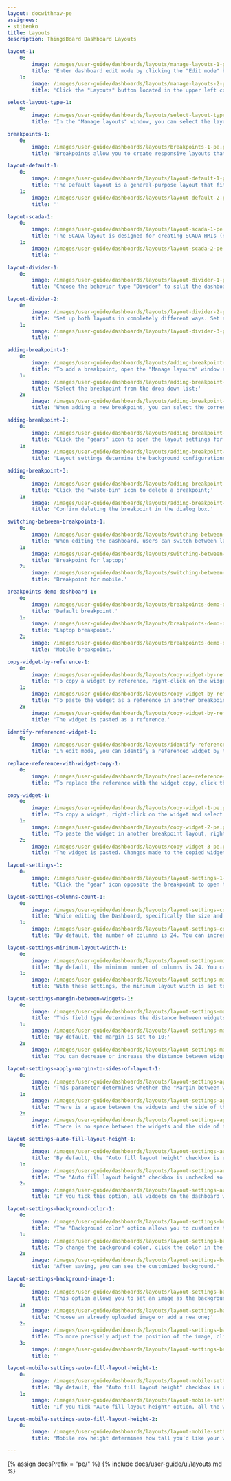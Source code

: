 ```yaml
---
layout: docwithnav-pe
assignees:
- stitenko
title: Layouts
description: ThingsBoard Dashboard Layouts

layout-1:
    0:
        image: /images/user-guide/dashboards/layouts/manage-layouts-1-pe.png
        title: 'Enter dashboard edit mode by clicking the "Edit mode" button in the upper right corner of the window;'
    1:
        image: /images/user-guide/dashboards/layouts/manage-layouts-2-pe.png
        title: 'Click the "Layouts" button located in the upper left corner of the dashboard window. This will open the layout management window.'

select-layout-type-1:
    0:
        image: /images/user-guide/dashboards/layouts/select-layout-type-1-pe.png
        title: 'In the "Manage layouts" window, you can select the layout type suitable for your needs: Default, SCADA, or Divider.'

breakpoints-1:
    0:
        image: /images/user-guide/dashboards/layouts/breakpoints-1-pe.png
        title: 'Breakpoints allow you to create responsive layouts that adapt to different screen sizes. You can add and configure breakpoints to ensure your dashboard looks perfect on any device.'

layout-default-1:
    0:
        image: /images/user-guide/dashboards/layouts/layout-default-1-pe.png
        title: 'The Default layout is a general-purpose layout that fits most dashboards. This layout type supports screen breakpoints for responsive design.'
    1:
        image: /images/user-guide/dashboards/layouts/layout-default-2-pe.png
        title: ''

layout-scada-1:
    0:
        image: /images/user-guide/dashboards/layouts/layout-scada-1-pe.png
        title: 'The SCADA layout is designed for creating SCADA HMIs (Human-Machine Interfaces) an typically consists of scalable widgets called SCADA symbols. '
    1:
        image: /images/user-guide/dashboards/layouts/layout-scada-2-pe.png
        title: ''

layout-divider-1:
    0:
        image: /images/user-guide/dashboards/layouts/layout-divider-1-pe.png
        title: 'Choose the behavior type "Divider" to split the dashboard into two separate sections: left and right. You can configure the width of these sub-layouts using either a fixed pixel value or a percentage of the screen width.'

layout-divider-2:
    0:
        image: /images/user-guide/dashboards/layouts/layout-divider-2-pe.png
        title: 'Set up both layouts in completely different ways. Set a different background for each window. And resize the window sizes in a certain percentage ratio to each other. Then save changes.'
    1:
        image: /images/user-guide/dashboards/layouts/layout-divider-3-pe.png
        title: ''

adding-breakpoint-1:
    0:
        image: /images/user-guide/dashboards/layouts/adding-breakpoint-1-pe.png
        title: 'To add a breakpoint, open the "Manage layouts" window and click the "+" button in the breakpoints table;'
    1:
        image: /images/user-guide/dashboards/layouts/adding-breakpoint-2-pe.png
        title: 'Select the breakpoint from the drop-down list;'
    2:
        image: /images/user-guide/dashboards/layouts/adding-breakpoint-3-pe.png
        title: 'When adding a new breakpoint, you can select the corresponding screen resolution and copy both widgets and layout settings from another breakpoint. Click "Add".'

adding-breakpoint-2:
    0:
        image: /images/user-guide/dashboards/layouts/adding-breakpoint-4-pe.png
        title: 'Click the "gears" icon to open the layout settings for that breakpoint;'
    1:
        image: /images/user-guide/dashboards/layouts/adding-breakpoint-5-pe.png
        title: 'Layout settings determine the background configurations of the dashboard and how widgets will be arranged on it.'

adding-breakpoint-3:
    0:
        image: /images/user-guide/dashboards/layouts/adding-breakpoint-6-pe.png
        title: 'Click the "waste-bin" icon to delete a breakpoint;'
    1:
        image: /images/user-guide/dashboards/layouts/adding-breakpoint-7-pe.png
        title: 'Confirm deleting the breakpoint in the dialog box.'

switching-between-breakpoints-1:
    0:
        image: /images/user-guide/dashboards/layouts/switching-between-breakpoints-1-pe.png
        title: 'When editing the dashboard, users can switch between layouts using the combobox located in the top-left corner of the screen;'
    1:
        image: /images/user-guide/dashboards/layouts/switching-between-breakpoints-2-pe.png
        title: 'Breakpoint for laptop;'
    2:
        image: /images/user-guide/dashboards/layouts/switching-between-breakpoints-3-pe.png
        title: 'Breakpoint for mobile.'

breakpoints-demo-dashboard-1:
    0:
        image: /images/user-guide/dashboards/layouts/breakpoints-demo-dashboard-1-pe.png
        title: 'Default breakpoint.'
    1:
        image: /images/user-guide/dashboards/layouts/breakpoints-demo-dashboard-2-pe.png
        title: 'Laptop breakpoint.'
    2:
        image: /images/user-guide/dashboards/layouts/breakpoints-demo-dashboard-3-pe.png
        title: 'Mobile breakpoint.'

copy-widget-by-reference-1:
    0:
        image: /images/user-guide/dashboards/layouts/copy-widget-by-reference-1-pe.png
        title: 'To copy a widget by reference, right-click on the widget and select "Copy reference" (Ctrl+R);'
    1:
        image: /images/user-guide/dashboards/layouts/copy-widget-by-reference-2-pe.png
        title: 'To paste the widget as a reference in another breakpoint layout, right-click on the empty space and select "Paste reference" (Ctrl+I);'
    2:
        image: /images/user-guide/dashboards/layouts/copy-widget-by-reference-3-pe.png
        title: 'The widget is pasted as a reference.'

identify-referenced-widget-1:
    0:
        image: /images/user-guide/dashboards/layouts/identify-referenced-widget-1-pe.png
        title: 'In edit mode, you can identify a referenced widget by the presence of a "Reference" button in the widget&#39;s edit panel.'

replace-reference-with-widget-copy-1:
    0:
        image: /images/user-guide/dashboards/layouts/replace-reference-with-widget-copy-1-pe.png
        title: 'To replace the reference with the widget copy, click the "Reference" button on the widget editing panel, or right-click on the widget and select "Replace reference with widget copy".'

copy-widget-1:
    0:
        image: /images/user-guide/dashboards/layouts/copy-widget-1-pe.png
        title: 'To copy a widget, right-click on the widget and select "Copy" (Ctrl+C);'
    1:
        image: /images/user-guide/dashboards/layouts/copy-widget-2-pe.png
        title: 'To paste the widget in another breakpoint layout, right-click on the empty space and select "Paste" (Ctrl+V);'
    2:
        image: /images/user-guide/dashboards/layouts/copy-widget-3-pe.png
        title: 'The widget is pasted. Changes made to the copied widget will not affect the original widget.'

layout-settings-1:
    0:
        image: /images/user-guide/dashboards/layouts/layout-settings-1-pe.png
        title: 'Click the "gear" icon opposite the breakpoint to open the layout settings.'

layout-settings-columns-count-1:
    0:
        image: /images/user-guide/dashboards/layouts/layout-settings-columns-count-1-pe.png
        title: 'While editing the Dashboard, specifically the size and space of your widgets, you can notice a whitish grid on a gray background. These are columns that determine how many widgets can fit horizontally on the dashboard;'
    1:
        image: /images/user-guide/dashboards/layouts/layout-settings-columns-count-2-pe.png
        title: 'By default, the number of columns is 24. You can increase or decrease their number. The minimum number of columns is 10. The maximum number is 1000 columns.'

layout-settings-minimum-layout-width-1:
    0:
        image: /images/user-guide/dashboards/layouts/layout-settings-minimum-layout-width-1-pe.png
        title: 'By default, the minimum number of columns is 24. You can increase or decrease this number. The minimum number of columns is 10. We recommend that the value of this parameter be equal to or more than the column count.'
    1:
        image: /images/user-guide/dashboards/layouts/layout-settings-minimum-layout-width-2-pe.png
        title: 'With these settings, the minimum layout width is set to 10 columns.'

layout-settings-margin-between-widgets-1:
    0:
        image: /images/user-guide/dashboards/layouts/layout-settings-margin-between-widgets-1-pe.png
        title: 'This field type determines the distance between widgets;'
    1:
        image: /images/user-guide/dashboards/layouts/layout-settings-margin-between-widgets-2-pe.png
        title: 'By default, the margin is set to 10;'
    2:
        image: /images/user-guide/dashboards/layouts/layout-settings-margin-between-widgets-3-pe.png
        title: 'You can decrease or increase the distance between widgets.'

layout-settings-apply-margin-to-sides-of-layout-1:
    0:
        image: /images/user-guide/dashboards/layouts/layout-settings-apply-margin-to-sides-of-layout-1-pe.png
        title: 'This parameter determines whether the "Margin between widgets" value should be applied to the sides of the layout;'
    1:
        image: /images/user-guide/dashboards/layouts/layout-settings-apply-margin-to-sides-of-layout-2-pe.png
        title: 'There is a space between the widgets and the side of the layout;'
    2:
        image: /images/user-guide/dashboards/layouts/layout-settings-apply-margin-to-sides-of-layout-3-pe.png
        title: 'There is no space between the widgets and the side of the layout.'

layout-settings-auto-fill-layout-height-1:
    0:
        image: /images/user-guide/dashboards/layouts/layout-settings-auto-fill-layout-height-1-pe.png
        title: 'By default, the "Auto fill layout height" checkbox is unchecked;'
    1:
        image: /images/user-guide/dashboards/layouts/layout-settings-auto-fill-layout-height-2-pe.png
        title: 'The "Auto fill layout height" checkbox is unchecked so that you can freely adjust the size of the widgets;'
    2:
        image: /images/user-guide/dashboards/layouts/layout-settings-auto-fill-layout-height-3-pe.png
        title: 'If you tick this option, all widgets on the dashboard will fill the screen space vertically.'

layout-settings-background-color-1:
    0:
        image: /images/user-guide/dashboards/layouts/layout-settings-background-color-1-pe.png
        title: 'The "Background color" option allows you to customize the color that you&#39;d like to be on the dashboard&#39;s background;'
    1:
        image: /images/user-guide/dashboards/layouts/layout-settings-background-color-2-pe.png
        title: 'To change the background color, click the color in the small square on the right in the background color section. In the popup window, select the desired color and transparency. Then click "Select". Afterward, apply the layout settings;'
    2:
        image: /images/user-guide/dashboards/layouts/layout-settings-background-color-3-pe.png
        title: 'After saving, you can see the customized background.'

layout-settings-background-image-1:
    0:
        image: /images/user-guide/dashboards/layouts/layout-settings-background-image-1-pe.png
        title: 'This option allows you to set an image as the background of the dashboard. You can choose an image from the Image gallery or set a direct link. To select an image from the gallery, click "Browse from gallery";'
    1:
        image: /images/user-guide/dashboards/layouts/layout-settings-background-image-2-pe.png
        title: 'Choose an already uploaded image or add a new one;'
    2:
        image: /images/user-guide/dashboards/layouts/layout-settings-background-image-3-pe.png
        title: 'To more precisely adjust the position of the image, click the dropdown menu of the "Background size mode" section and select how exactly the image will fill the background space. For example, let&#39;s choose "Cover" and click "Save" to see how the background has changed.'
    3:
        image: /images/user-guide/dashboards/layouts/layout-settings-background-image-4-pe.png
        title: ''

layout-mobile-settings-auto-fill-layout-height-1:
    0:
        image: /images/user-guide/dashboards/layouts/layout-mobile-settings-auto-fill-layout-height-1-pe.png
        title: 'By default, the "Auto fill layout height" checkbox is unchecked so that you can freely adjust the size of the widgets for your mobile device;'
    1:
        image: /images/user-guide/dashboards/layouts/layout-mobile-settings-auto-fill-layout-height-2-pe.png
        title: 'If you tick "Auto fill layout height" option, all the widgets on the Dashboard will fill in vertically in the space of the screen.'

layout-mobile-settings-auto-fill-layout-height-2:
    0:
        image: /images/user-guide/dashboards/layouts/layout-mobile-settings-auto-fill-layout-height-3-pe.png
        title: 'Mobile row height determines how tall you’d like your widgets to be on your mobile device.'

---
```


{% assign docsPrefix = "pe/" %}
{% include docs/user-guide/ui/layouts.md %}